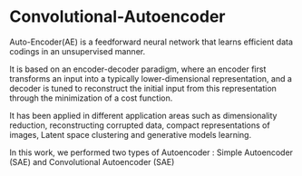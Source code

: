 # Convolutional-Autoencoder

Auto-Encoder(AE) is a feedforward neural network that learns efficient data codings in an unsupervised manner. 

It is based on an encoder-decoder paradigm, where an encoder first transforms an input into a typically lower-dimensional representation, and a decoder is tuned to reconstruct the initial input from this representation through the minimization of a cost function.

It has been applied in different application areas such as dimensionality reduction, reconstructing corrupted data, compact representations of images, Latent space clustering and generative models learning.

In this work, we performed two types of Autoencoder :
  Simple Autoencoder (SAE) and Convolutional Autoencoder (SAE)
